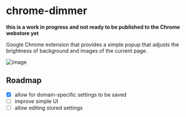 # chrome-dimmer

**this is a work in progress and not ready to be published to the Chrome webstore yet**

Google Chrome extension that provides a simple popup that adjusts the brightness of background and images of the current page.

![image](https://user-images.githubusercontent.com/24231312/133185144-0ea910b2-8692-48f2-967f-dfa09cb4c80d.png)

## Roadmap

- [x] allow for domain-specific settings to be saved
- [ ] improve simple UI
- [ ] allow editing stored settings
